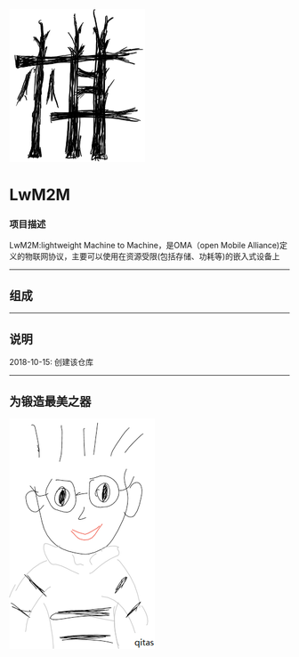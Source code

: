 ﻿[![sites](qitas/Qi.png)](http://www.qitas.cn)

# LwM2M

### 项目描述

LwM2M:lightweight Machine to Machine，是OMA（open Mobile Alliance)定义的物联网协议，主要可以使用在资源受限(包括存储、功耗等)的嵌入式设备上

---

## 组成



---
## 说明

2018-10-15: 创建该仓库

---
## 为锻造最美之器
[![sites](qitas/qitas.png)](http://www.qitas.cn)
